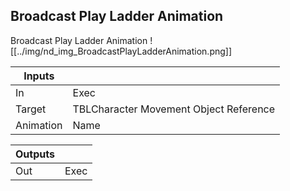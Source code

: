 ## Broadcast Play Ladder Animation
Broadcast Play Ladder Animation
![[../img/nd_img_BroadcastPlayLadderAnimation.png]]

|Inputs||
|--|--|
| In | Exec |
| Target | TBLCharacter Movement Object Reference |
| Animation | Name |

|Outputs||
|--|--|
| Out | Exec |
